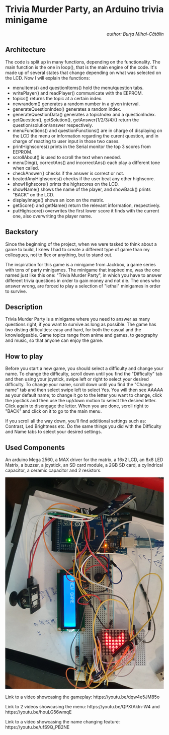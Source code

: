 # Trivia Murder Party, an Arduino trivia minigame
<p align="right" >  <i> author: Burța Mihai-Cătălin </i> </p>

## Architecture

  <p> The code is split up in many functions, depending on the functionality. The main function is the one in loop(), that is the main engine of the code. It's made up of several states that change depending on what was selected on the LCD. Now I will explain the functions: </p>
  <ul>
    <li> menuItems() and questionItems() hold the menu/question tabs. </li>
    <li> writePlayer() and readPlayer() communicate with the EEPROM.</li>
    <li> topics() returns the topic at a certain index. </li>
    <li> newrandom() generates a random number in a given interval. </li>
    <li> generateQuestionIndex() generates a random index. </li>
    <li> generateQuestionData() generates a topicIndex and a questionIndex. </li>
    <li> getQuestion(), getSolution(), getAnswer{1/2/3/4}() return the question/solution/answer respectively. </li>
    <li> menuFunctions() and questionFunctions() are in charge of displaying on the LCD the menu or information regarding the curent question, and in charge of reacting to user input in those two cases. </li>
    <li> printHighscores() prints in the Serial monitor the top 3 scores from EEPROM. </li>
    <li> scrollAbout() is used to scroll the text when needed. </li>
    <li> menuDing(), correctAns() and incorrectAns() each play a different tone when called. </li>
    <li> checkAnswer() checks if the answer is correct or not. </li> 
    <li> beatedAnyHighscores() checks if the user beat any other highscore. </li>
    <li> showHighscore() prints the highscores on the LCD. </li>
    <li> showName() shows the name of the player, and showBack() prints "BACK" on the LCD. </li>
    <li> displayImage() shows an icon on the matrix. </li>
    <li> getScore() and getName() return the relevant information, respectively. </li>
    <li> putHighscore() overwrites the first lower score it finds with the current one, also overwriting the player name. </li>
  </ul>

## Backstory

  <p> Since the beginning of the project, when we were tasked to think about a game to build, I knew I had to create a different type of game than my colleagues, not to flex or anything, but to stand out. </p>
  <p> The inspiration for this game is a minigame from Jackbox, a game series with tons of party minigames. The minigame that inspired me, was the one named just like this one: "Trivia Murder Party", in which you have to answer different trivia questions in order to gain money and not die. The ones who answer wrong, are forced to play a selection of "lethal" minigames in order to survive. </p>

## Description

  <p> Trivia Murder Party is a minigame where you need to answer as many questions right, if you want to survive as long as possible. The game has two disting difficulties: easy and hard, for both the casual and the knowledgeable. Game topics range from anime and games, to geography and music, so that anyone can enjoy the game. </p>
  
## How to play

  <p> Before you start a new game, you should select a difficulty and change your name. To change the difficulty, scroll down until you find the "Difficulty" tab and then using your joystick, swipe left or right to select your desired difficulty. To change your name, scroll down until you find the "Change name" tab and then select swipe left to select Yes. You will then see AAAAA as your default name; to change it go to the letter you want to change, click the joystick and then use the up/down motion to select the desired letter. Click again to disengage the letter. When you are done, scroll right to "BACK" and click on it to go to the main menu. </p>
  <p> If you scroll all the way down, you'll find additional settings such as: Contrast, Led Brightness etc. Do the same things you did with the Difficulty and Name tabs to select your desired settings. </p>
  
## Used Components

  <p> An arduino Mega 2560, a MAX driver for the matrix, a 16x2 LCD, an 8x8 LED Matrix, a buzzer, a joystick, an SD card module, a 2GB SD card, a cylindrical capacitor, a ceramic capacitor and 2 resistors. </p>

![proj1_setup](https://github.com/cbrt-mihai/ArduinoTriviaMurderParty/blob/main/setup/setup.jpg?raw=true)

<p> Link to a video showcasing the gameplay: https://youtu.be/dqw4e5JM85o </p>
<p> Link to 2 videos showcasing the menu: https://youtu.be/QPXtAkIn-W4 and https://youtu.be/houLG56wmqE </p>
<p> Link to a video showcasing the name changing feature: https://youtu.be/ufS9Q_PB2NE </p>
